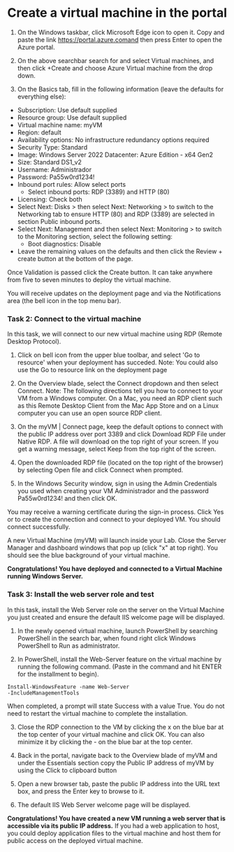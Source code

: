 # Create a virtual machine in the portal #

1. On the Windows taskbar, click Microsoft Edge icon to open it. Copy and paste the link https://portal.azure.comand then press Enter to open the Azure portal.

2. On the above searchbar search for and select Virtual machines, and then click +Create and choose Azure Virtual machine from the drop down.

3. On the Basics tab, fill in the following information (leave the defaults for everything else):
* Subscription: Use default supplied
* Resource group: Use default supplied
* Virtual machine name: myVM
* Region: default
* Availability options: No infrastructure redundancy options required
* Security Type: Standard
* Image: Windows Server 2022 Datacenter: Azure Edition - x64 Gen2
* Size: Standard DS1_v2
* Username: Administrador
* Password: Pa55w0rd1234!
* Inbound port rules: Allow select ports
  * Select inbound ports: RDP (3389) and HTTP (80)
* Licensing: Check both
* Select Next: Disks > then select Next: Networking > to switch to the Networking tab to ensure HTTP (80) and RDP (3389) are selected in section Public inbound ports.
* Select Next: Management and then select Next: Monitoring > to switch to the Monitoring section, select the following setting:
  * Boot diagnostics: Disable
* Leave the remaining values on the defaults and then click the Review + create button at the bottom of the page.

Once Validation is passed click the Create button. It can take anywhere from five to seven minutes to deploy the virtual machine.

You will receive updates on the deployment page and via the Notifications area (the bell icon in the top menu bar).

### Task 2: Connect to the virtual machine ###
In this task, we will connect to our new virtual machine using RDP (Remote Desktop Protocol).

1. Click on bell icon from the upper blue toolbar, and select 'Go to resource' when your deployment has succeded.
Note: You could also use the Go to resource link on the deployment page

2. On the Overview blade, select the Connect dropdown and then select Connect.
Note: The following directions tell you how to connect to your VM from a Windows computer. On a Mac, you need an RDP client such as this Remote Desktop Client from the Mac App Store and on a Linux computer you can use an open source RDP client.

3. On the myVM | Connect page, keep the default options to connect with the public IP address over port 3389 and click Download RDP File under Native RDP. A file will download on the top right of your screen. If you get a warning message, select Keep from the top right of the screen.

4. Open the downloaded RDP file (located on the top right of the browser) by selecting Open file and click Connect when prompted.

5. In the Windows Security window, sign in using the Admin Credentials you used when creating your VM Administrador and the password Pa55w0rd1234! and then click OK.

You may receive a warning certificate during the sign-in process. Click Yes or to create the connection and connect to your deployed VM. You should connect successfully.

A new Virtual Machine (myVM) will launch inside your Lab. Close the Server Manager and dashboard windows that pop up (click "x" at top right). You should see the blue background of your virtual machine. 

<b>Congratulations! You have deployed and connected to a Virtual Machine running Windows Server.</b>

### Task 3: Install the web server role and test ###

In this task, install the Web Server role on the server on the Virtual Machine you just created and ensure the default IIS welcome page will be displayed.


1. In the newly opened virtual machine, launch PowerShell by searching PowerShell in the search bar, when found right click Windows PowerShell to Run as administrator.

2. In PowerShell, install the Web-Server feature on the virtual machine by running the following command. (Paste in the command and hit ENTER for the installment to begin).

<code>Install-WindowsFeature -name Web-Server -IncludeManagementTools</code>

When completed, a prompt will state Success with a value True. You do not need to restart the virtual machine to complete the installation. 

3. Close the RDP connection to the VM by clicking the x on the blue bar at the top center of your virtual machine and click OK. You can also minimize it by clicking the - on the blue bar at the top center.

4. Back in the portal, navigate back to the Overview blade of myVM and under the Essentials section copy the Public IP address of myVM by using the Click to clipboard button

5. Open a new browser tab, paste the public IP address into the URL text box, and press the Enter key to browse to it.

6. The default IIS Web Server welcome page will be displayed.

<b>Congratulations! You have created a new VM running a web server that is accessible via its public IP address.</b> If you had a web application to host, you could deploy application files to the virtual machine and host them for public access on the deployed virtual machine.


